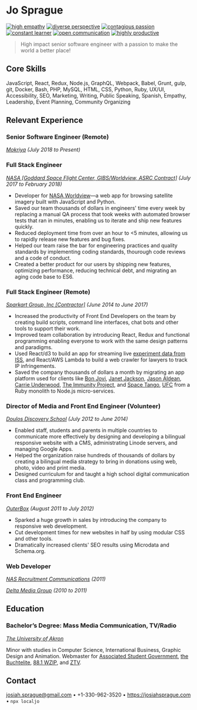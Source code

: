 # Jo Sprague

[![high empathy](https://img.shields.io/badge/empathy-high-brightgreen.svg?style=flat-square)](empathy.md)
[![diverse perspective](https://img.shields.io/badge/perspective-diverse-brightgreen.svg?style=flat-square)](perspective.md)
[![contagious passion](https://img.shields.io/badge/passion-contagious-brightgreen.svg?style=flat-square)](passion.md)
[![constant learner](https://img.shields.io/badge/learning-constantly-brightgreen.svg?style=flat-square)](learning.md)
[![open communication](https://img.shields.io/badge/communication-open-brightgreen.svg?style=flat-square)](communication.md)
[![highly productive](https://img.shields.io/badge/productivity-high-brightgreen.svg?style=flat-square)](productivity.md)

> High impact senior software engineer with a passion to make the world a better place!

## Core Skills

JavaScript, React, Redux, Node.js, GraphQL, Webpack, Babel, Grunt, gulp, git, Docker, Bash, PHP, MySQL, HTML, CSS, Python, Ruby, UX/UI, Accessibility, SEO, Marketing, Writing, Public Speaking, Spanish, Empathy, Leadership, Event Planning, Community Organizing

## Relevant Experience

### Senior Software Engineer (Remote)
_[Mokriya](https://mokriya.com/) (July 2018 to Present)_

### Full Stack Engineer
_[NASA [Goddard Space Flight Center, GIBS/Worldview, ASRC Contract]](https://www.nasa.gov/goddard) (July 2017 to February 2018)_

- Developer for [NASA Worldview](https://github.com/nasa-gibs/worldview)—a web app for browsing satellite imagery built with JavaScript and Python.
- Saved our team thousands of dollars in engineers' time every week by replacing a manual QA process that took weeks with automated browser tests that ran in minutes, enabling us to iterate and ship new features quickly.
- Reduced deployment time from over an hour to <5 minutes, allowing us to rapidly release new features and bug fixes.
- Helped our team raise the bar for engineering practices and quality standards by implementing coding standards, thourough code reviews and a code of conduct.
- Created a better product for our users by shipping new features, optimizing performance, reducing technical debt, and migrating an aging code base to ES6.
 
### Full Stack Engineer (Remote)
 _[Sparkart Group, Inc [Contractor]](http://www.sparkart.com/) (June 2014 to June 2017)_

- Increased the productivity of Front End Developers on the team by creating build scripts, command line interfaces, chat bots and other tools to support their work.
- Improved team collaboration by introducing React, Redux and functional programming enabling everyone to work with the same design patterns and paradigms.
- Used React/d3 to build an app for streaming live [experiment data from ISS](http://www.spacetango.com/), and React/AWS Lambda to build a web crawler for lawyers to track IP infringements.
- Saved the company thousands of dollars a month by migrating an app platform used for clients like [Bon Jovi](http://bonjovi.com/), [Janet Jackson](https://www.janetjackson.com/), [Jason Aldean](https://www.jasonaldean.com/), [Carrie Underwood](https://www.carrieunderwood.fm/), [The Immunity Project](http://www.immunityproject.org/), and [Space Tango](http://www.spacetango.com), [UFC](https://www.ufcfightclub.com/) from a Ruby monolith to Node.js micro-services.
  
### Director of Media and Front End Engineer (Volunteer)
_[Doulos Discovery School](http://www.jarabacoard.com/es/servicios/item/doulos-discovery-school) (July 2012 to June 2014)_

- Enabled staff, students and parents in multiple countries to communicate more effectively by designing and developing a bilingual responsive website with a CMS, administrating Linode servers, and managing Google Apps.
- Helped the organization raise hundreds of thousands of dollars by creating a bilingual media strategy to bring in donations using web, photo, video and print media.
- Designed curriculum for and taught a high school digital communication class and programming club.
  
### Front End Engineer
_[OuterBox](https://www.outerboxdesign.com/) (August 2011 to July 2012)_

- Sparked a huge growth in sales by introducing the company to responsive web development.
- Cut development times for new websites in half by using modular CSS and other tools.
- Dramatically increased clients' SEO results using Microdata and Schema.org.
  
### Web Developer
_[NAS Recruitment Communications](http://www.nasrecruitment.com/) (2011)_

_[Delta Media Group](https://www.deltamediagroup.com/) (2010 to 2011)_

## Education

### Bachelor’s Degree: Mass Media Communication, TV/Radio
_[The University of Akron](http://www.uakron.edu/)_

Minor with studies in Computer Science, International Business, Graphic Design and Animation. Webmaster for [Associated Student Government](http://uakronstudentlife.orgsync.com/org/usg/), [the Buchtelite](https://buchtelite.com/), [88.1 WZIP](http://www.wzip.fm/), and [ZTV](https://ztv.uakron.edu/).

## Contact

<josiah.sprague@gmail.com> • +1-330-962-3520 • <https://josiahsprague.com> • `npx localjo`
